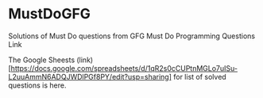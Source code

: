# MustDoGFG
Solutions of Must Do questions from GFG Must Do Programming Questions Link

The Google Sheests (link)[https://docs.google.com/spreadsheets/d/1qR2s0cCUPtnMGLo7uISu-L2uuAmmN6ADQJWDlPGf8PY/edit?usp=sharing] for list of solved questions is here.
